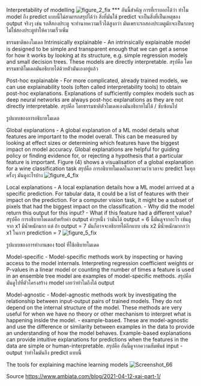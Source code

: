 Interpretability of modelling
![figure_2_fix](https://user-images.githubusercontent.com/128203147/227242463-b711faea-e3e4-45ec-90f7-4c59958d0009.png)
*** อันนี้สำคัญ การที่เราบอกได้ว่า ทำไม model ถึง predict แบบนี้ไม่สามารถสรุปได้ว่า สิ่งที่มันใช้ predict จะเป็นสิ่งที่เป็นเหตุของ output จริงๆ เช่น รถสีสองประตู จะทำนายความเร็วได้สูงกว่า มันเพราะรถสองประตตูมักจะเป็นรถหรู ไม่ใช่สองประตูทำให้ความเร็วเพิ่ม

ธรรมชาติของโมเดล
Intrinsically explainable - An intrinsically explainable model is designed to be simple and transparent enough that we can get a sense for how it works by looking at its structure, e.g. simple regression models and small decision trees. These models are directly interpretable.
สรุปคือ โดยธรรมชาติโมเดลมันอธิบายได้ด้วยตัวมันเองอยู่แล้ว

Post-hoc explainable - For more complicated, already trained models, we can use explainability tools (often called interpretability tools) to obtain post-hoc explanations. Explanations of sufficiently complex models such as deep neural networks are always post-hoc explanations as they are not directly interpretable.
สรุปคือ โดยธรรมชาติตัวโมเดลเองมันอธิบายไม่ได้ / ซับซ้อนไป


รูปแบบของการอธิบายโมเดล

Global explanations - A global explanation of a ML model details what features are important to the model overall. This can be measured by looking at effect sizes or determining which features have the biggest impact on model accuracy. Global explanations are helpful for guiding policy or finding evidence for, or rejecting a hypothesis that a particular feature is important. Figure (4) shows a visualisation of a global explanation for a wine classification task
สรุปคือ การอธิบายโมเดลในภาพรวมว่าเวลาจะ predict ในทุกครั้งๆ มันดูอะไรบ้าง
![figure_4_fix](https://user-images.githubusercontent.com/128203147/227242618-57a4caa3-f34c-4cdf-aab9-aed094488f14.png)



Local explanations - A local explanation details how a ML model arrived at a specific prediction. For tabular data, it could be a list of features with their impact on the prediction. For a computer vision task, it might be a subset of pixels that had the biggest impact on the classification.
      - Why did the model return this output for this input?
      - What if this feature had a different value?
สรุปคือ การอธิบายโดเดลสำหรับค่า output ค่าๆหนึ่่ง ว่ามันได้ output = 6 นี้มันดูจากอะไร เช่นดูจาก x1 มีน้ำหนักมาก แต่ ถ้า output = 7 มันก็อาจจะอธิบายได้อีกแบบ เช่น x2 มีน้ำหนักมากกว่า x1 ในการ prediction = 7
![figure_5_fix](https://user-images.githubusercontent.com/128203147/227242746-bd2a4ec4-0ecd-49f4-b9af-07d93d66a425.png)




รูปแบบของการทำงานของ tool ที่ใช้อธิบายโมเดด


Model-specific - Model-specific methods work by inspecting or having access to the model internals. Interpreting regression coefficient weights or P-values in a linear model or counting the number of times a feature is used in an ensemble tree model are examples of model-specific methods.
สรุปคือ มันดูไปที่ตัวโครงสร้าง model เลยว่าทำไมถึงได้ output


Model-agnostic - Model-agnostic methods work by investigating the relationship between input-output pairs of trained models. They do not depend on the internal structure of the model. These methods are very useful for when we have no theory or other mechanism to interpret what is happening inside the model.
      - example-based. These are model-agnostic and use the difference or similarity between examples in the data to provide an understanding of how the model behaves.             Example-based explanations can provide intuitive explanations for predictions when the features in the data are simple or human-interpretable.
สรุปคือ อันนี้ดูจากความสัมพันธ์ input - output ว่าทำไมมันถึง predict แบบนี้


The tools for explaining machine learning models
![Screenshot_66](https://user-images.githubusercontent.com/128203147/227242921-6b156aa4-d570-45aa-ada0-9e9c6172977b.png)


Source
https://www.ambiata.com/blog/2021-04-12-xai-part-1/
